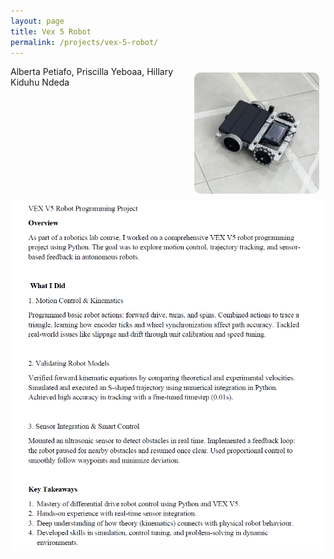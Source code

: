 ```yaml
---
layout: page
title: Vex 5 Robot
permalink: /projects/vex-5-robot/
---
```

<img src="/assets/vexrobot.jpeg" alt="Profile Picture" width="200" style="border-radius:10px; float: right; margin: 10px;"> 

Alberta Petiafo, Priscilla Yeboaa, Hillary Kiduhu Ndeda
![Ball Balancing Robot](/assets/vexsummary.jpeg)



